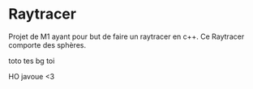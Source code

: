 # Raytracer
Projet de M1 ayant pour but de faire un raytracer en c++.
Ce Raytracer comporte des sphères.


toto tes bg toi

HO javoue <3
